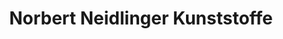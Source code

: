 ---
title: "Norbert Neidlinger Kunststoffe"
url: /leonding/norbert-neidlinger-kunststoffe/
shop: Allgemein
---